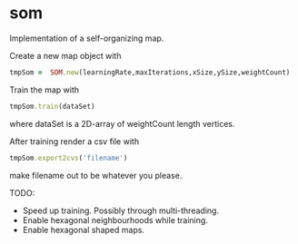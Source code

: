 som
===

Implementation of a self-organizing map.

Create a new map object with
`````ruby
tmpSom =  SOM.new(learningRate,maxIterations,xSize,ySize,weightCount)
`````

Train the map with
`````ruby
tmpSom.train(dataSet)
`````
where dataSet is a 2D-array of weightCount length vertices.
    
After training render a csv file with
`````ruby
tmpSom.export2cvs('filename')
`````
make filename out to be whatever you please.

TODO:
* Speed up training. Possibly through multi-threading.
* Enable hexagonal neighbourhoods while training.
* Enable hexagonal shaped maps.
